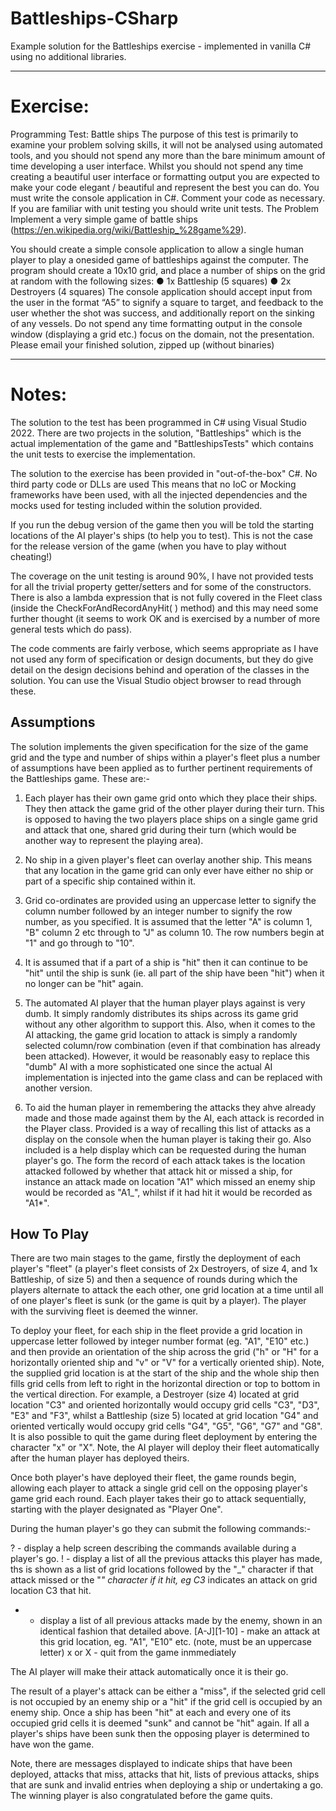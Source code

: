 # Battleships-CSharp
Example solution for the Battleships exercise - implemented in vanilla C# using no additional libraries.

------------------------------------------------------------------------------------------------------------
Exercise:
=========

Programming Test: Battle ships
The purpose of this test is primarily to examine your problem solving
skills, it will not be analysed using automated tools, and you should not
spend any more than the bare minimum amount of time developing a user
interface.
Whilst you should not spend any time creating a beautiful user interface or
formatting output you are expected to make your code elegant / beautiful
and represent the best you can do.
You must write the console application in C#. Comment your code as
necessary. If you are familiar with unit testing you should write unit tests.
The Problem
Implement a very simple game of battle ships (https://en.wikipedia.org/wiki/Battleship_%28game%29).

You should create a simple console application to allow a single human player to play a
onesided game of battleships against the computer.
The program should create a 10x10 grid, and place a number of ships on the grid at
random with the following sizes:
● 1x Battleship (5 squares)
● 2x Destroyers (4 squares)
The console application should accept input from the user in the format “A5” to signify a
square to target, and feedback to the user whether the shot was success, and additionally
report on the sinking of any vessels.
Do not spend any time formatting output in the console window (displaying a grid etc.) focus
on the domain, not the presentation.
Please email your finished solution, zipped up (without binaries)

------------------------------------------------------------------------------------------------------------
Notes:
======

The solution to the test has been programmed in C# using Visual Studio 2022. There are two projects in the solution, "Battleships" which is the actual implementation of the game and "BattleshipsTests" which contains the unit tests to exercise the implementation.

The solution to the exercise has been provided in "out-of-the-box" C#. No third party code or DLLs are used This means that no IoC or Mocking frameworks have been used, with all the injected dependencies and the mocks used for testing included within the solution provided. 

If you run the debug version of the game then you will be told the starting locations of the AI player's ships (to help you to test). This is not the case for the release version of the game (when you have to play without cheating!)

The coverage on the unit testing is around 90%, I have not provided tests for all the trivial property getter/setters and for some of the constructors. There is also a lambda expression that is not fully covered in the Fleet class (inside the CheckForAndRecordAnyHit( ) method)  and this may need some further thought (it seems to work OK and is exercised by a number of more general tests which do pass).

The code comments are fairly verbose, which seems appropriate as I have not used any form of specification or design documents, but they do give detail on the design decisions behind and operation of the classes in the solution. You can use the Visual Studio object browser to read through these.


Assumptions
---------------
The solution implements the given specification for the size of the game grid and the type and number of ships within a player's fleet plus a number of assumptions have been applied as to further pertinent requirements of the Battleships game. These are:-

1. Each player has their own game grid onto which they place their ships. They then attack the game grid of the other player during their turn. This is opposed to having the two players place ships on a single game grid and attack that one, shared grid during their turn (which would be another way to represent the playing area).

2. No ship in a given player's fleet can overlay another ship. This means that any location in the game grid can only ever have either no ship or part of a specific ship contained within it.

3. Grid co-ordinates are provided using an uppercase letter to signify the column number followed by an integer number to signify the row number, as you specified. It is assumed that the letter "A" is column 1, "B" column 2 etc through to "J" as column 10. The row numbers begin at "1" and go through to "10".

4. It is assumed that if a part of a ship is "hit" then it can continue to be "hit" until the ship is sunk (ie. all part of the ship have been "hit") when it no longer can be "hit" again.

5. The automated AI player that the human player plays against is very dumb. It simply randomly distributes its ships across its game grid without any other algorithm to support this. Also, when it comes to the AI attacking, the game grid location to attack is simply a randomly selected column/row combination (even if that combination has already been attacked). However, it would be reasonably easy to replace this "dumb" AI with a more sophisticated one since the actual AI implementation is injected into the game class and can be replaced with another
version.

6. To aid the human player in remembering the attacks they ahve already made and those made against them by the AI, each attack is recorded in the Player class. Provided is a way of recalling this list of attacks as a display on the console when the human player is taking their go. Also included is a help display which can be requested during the human player's go. The form the record of each attack takes is the location attacked followed by whether that attack hit or missed a ship, for instance an attack made on location "A1" which missed an enemy ship would be recorded as "A1_", whilst if it had hit it would be recorded as "A1*".


How To Play
--------------
There are two main stages to the game, firstly the deployment of each player's "fleet" (a player's fleet consists of 2x Destroyers, of size 4, and 1x Battleship, of size 5) and then a sequence of rounds during which the players alternate to attack the each other, one grid location at a time until all of one player's fleet is sunk (or the game is quit by a player). The player with the surviving fleet is deemed the winner.

To deploy your fleet, for each ship in the fleet provide a grid location in uppercase letter followed by integer number format  (eg. "A1", "E10" etc.) and then provide an orientation of the ship across the grid ("h" or "H" for a horizontally oriented ship and "v" or "V" for a vertically oriented ship). Note, the supplied grid location is at the start of the ship and the whole ship then fills grid cells from left to right in the horizontal direction or top to bottom in the vertical direction. For example, a Destroyer (size 4) located at grid location "C3" and oriented horizontally would occupy grid cells "C3", "D3", "E3" and "F3", whilst a Battleship (size 5) located at grid location "G4" and oriented vertically would occupy grid cells "G4", "G5", "G6", "G7" and "G8". It is also possible to quit the game during fleet deployment by entering the character "x" or "X". Note, the AI player will deploy their fleet automatically after the human player has deployed theirs.

Once both player's have deployed their fleet, the game rounds begin, allowing each player to attack a single grid cell on the opposing player's game grid each round. Each player takes their go to attack sequentially, starting with the player designated as "Player One".

During the human player's go they can submit the following commands:-

? - display a help screen describing the commands available during a player's go.
! - display a list of all the previous attacks this player has made, ths is shown as a list of grid locations followed by the "_" character if that attack missed or the "*" character if it hit, eg C3* indicates an attack on grid location C3 that hit.
* - display a list of all previous attacks made by the enemy, shown in an identical fashion that detailed above.
[A-J][1-10] - make an attack at this grid location, eg. "A1", "E10" etc. (note, must be an uppercase letter)
x or X - quit from the game inmmediately

The AI player will make their attack automatically once it is their go.

The result of a player's attack can be either a "miss", if the selected grid cell is not occupied by an enemy ship or a "hit" if the grid cell is occupied by an enemy ship. Once a ship has been "hit" at each and every one of its occupied grid cells it is deemed "sunk" and cannot be "hit" again. If all a player's ships have been sunk then the opposing player is determined to have won the game.

Note, there are messages displayed to indicate ships that have been deployed, attacks that miss, attacks that hit, lists of previous attacks, ships that are sunk and invalid entries when deploying a ship or undertaking a go. The winning player is also congratulated before the game quits.
